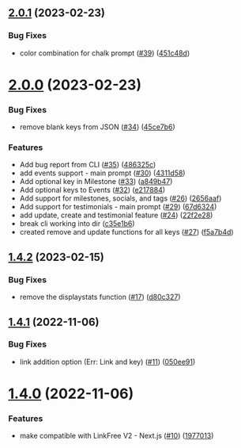 ## [2.0.1](https://github.com/Pradumnasaraf/LinkFree-CLI/compare/v2.0.0...v2.0.1) (2023-02-23)


### Bug Fixes

* color combination for chalk prompt ([#39](https://github.com/Pradumnasaraf/LinkFree-CLI/issues/39)) ([451c48d](https://github.com/Pradumnasaraf/LinkFree-CLI/commit/451c48dba6ea9aa1e85ebe9a674c420323d88d09))



# [2.0.0](https://github.com/Pradumnasaraf/LinkFree-CLI/compare/v1.4.2...v2.0.0) (2023-02-23)


### Bug Fixes

* remove blank keys from JSON  ([#34](https://github.com/Pradumnasaraf/LinkFree-CLI/issues/34)) ([45ce7b6](https://github.com/Pradumnasaraf/LinkFree-CLI/commit/45ce7b680e3b07168706914fb9703d63cd87590f))


### Features

* Add bug report from CLI ([#35](https://github.com/Pradumnasaraf/LinkFree-CLI/issues/35)) ([486325c](https://github.com/Pradumnasaraf/LinkFree-CLI/commit/486325c67b48dc1ce0f5cebc419258ea55034e26))
* add events support - main prompt ([#30](https://github.com/Pradumnasaraf/LinkFree-CLI/issues/30)) ([4311d58](https://github.com/Pradumnasaraf/LinkFree-CLI/commit/4311d58e8f29f9bb9c292248f891f92b5f5f9592))
* Add optional key in Milestone ([#33](https://github.com/Pradumnasaraf/LinkFree-CLI/issues/33)) ([a849b47](https://github.com/Pradumnasaraf/LinkFree-CLI/commit/a849b47e9bcb2b54a8505fe01ee6a380ac35ee43))
* Add optional keys to Events ([#32](https://github.com/Pradumnasaraf/LinkFree-CLI/issues/32)) ([e217884](https://github.com/Pradumnasaraf/LinkFree-CLI/commit/e21788400f5cdbf7f15edcf5852ccc2ae30b8939))
* Add support for milestones, socials, and tags ([#26](https://github.com/Pradumnasaraf/LinkFree-CLI/issues/26)) ([2656aaf](https://github.com/Pradumnasaraf/LinkFree-CLI/commit/2656aaf62e208f72dbd9d668c2b6bda3dd07c528))
* Add support for testimonials - main prompt ([#29](https://github.com/Pradumnasaraf/LinkFree-CLI/issues/29)) ([67d6324](https://github.com/Pradumnasaraf/LinkFree-CLI/commit/67d6324d7bb8b3fcb6141e5b200c013df2a7b48e))
* add update, create and testimonial feature ([#24](https://github.com/Pradumnasaraf/LinkFree-CLI/issues/24)) ([22f2e28](https://github.com/Pradumnasaraf/LinkFree-CLI/commit/22f2e28a103f64e8fd6e8ccb47850e9e7d5c818e))
* break cli working into dir ([c35e1b6](https://github.com/Pradumnasaraf/LinkFree-CLI/commit/c35e1b6c8483ae3b0782310d7ba694976d6bdfa6))
* created remove and update functions for all keys ([#27](https://github.com/Pradumnasaraf/LinkFree-CLI/issues/27)) ([f5a7b4d](https://github.com/Pradumnasaraf/LinkFree-CLI/commit/f5a7b4d3562f372ddcd7ecc3a26d47c0e3d1868d))



## [1.4.2](https://github.com/Pradumnasaraf/LinkFree-CLI/compare/v1.4.1...v1.4.2) (2023-02-15)


### Bug Fixes

* remove the displaystats function ([#17](https://github.com/Pradumnasaraf/LinkFree-CLI/issues/17)) ([d80c327](https://github.com/Pradumnasaraf/LinkFree-CLI/commit/d80c327ebc654b7267ffa587b88e54d7d4b049ed))



## [1.4.1](https://github.com/Pradumnasaraf/LinkFree-CLI/compare/v1.4.0...v1.4.1) (2022-11-06)


### Bug Fixes

* link addition option (Err: Link and key) ([#11](https://github.com/Pradumnasaraf/LinkFree-CLI/issues/11)) ([050ee91](https://github.com/Pradumnasaraf/LinkFree-CLI/commit/050ee911bcd42208debbc54f354a47d0e6cb3e14))



# [1.4.0](https://github.com/Pradumnasaraf/LinkFree-CLI/compare/v1.3.0...v1.4.0) (2022-11-06)


### Features

* make compatible with LinkFree V2 - Next.js ([#10](https://github.com/Pradumnasaraf/LinkFree-CLI/issues/10)) ([1977013](https://github.com/Pradumnasaraf/LinkFree-CLI/commit/1977013174d5a288090aee1b018a04683105ad1c))



